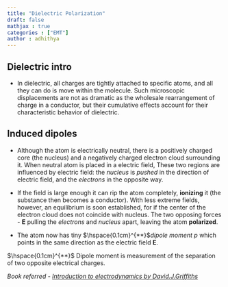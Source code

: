 ```yaml
---
title: "Dielectric Polarization"
draft: false
mathjax : true
categories : ["EMT"]
author : adhithya
---
```


## Dielectric intro

- In dielectric, all charges are tightly attached to specific atoms, and all they can do is move within the molecule.  Such microscopic displacements are not as dramatic as the wholesale rearrangement of charge in a conductor, but their cumulative effects account for their characteristic behavior of dielectric.

## Induced dipoles

- Although the atom is electrically neutral, there is a positively charged core (the nucleus) and a negatively charged electron cloud surrounding it. When neutral atom is placed in a electric field, These two regions are influenced by electric field: the *nucleus* is *pushed* in the direction of electric field, and the *electrons* in the opposite way. 
- If the field is large enough it can rip the atom completely, **ionizing** it (the substance then becomes a conductor). With less extreme fields, however, an equilibrium is soon established, for if the center of the electron cloud does not coincide with nucleus. The two opposing forces - **E** pulling the *electrons* and *nucleus* apart, leaving the atom **polarized**.

- The atom now has tiny $\hspace{0.1cm}^{**}$*dipole moment* $p$ which points in the same direction as the electric field **E**. 

$\hspace{0.1cm}^{**}$ Dipole moment is measurement of the separation of two opposite electrical charges.





*Book referred - [Introduction to electrodynamics by David.J.Griffiths](https://1lib.net/dl/5301342/59b4c2)*